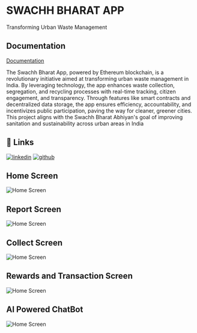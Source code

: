 
# SWACHH BHARAT APP

Transforming Urban Waste Management





## Documentation

[Documentation](https://docs.google.com/presentation/d/1rLR1fwT7K-TtukhEFcgcJoggn7WGzCuC/edit?usp=sharing&ouid=110027878384852853727&rtpof=true&sd=true)

The Swachh Bharat App, powered by Ethereum blockchain, is a revolutionary initiative aimed at transforming urban waste management in India. By leveraging technology, the app enhances waste collection, segregation, and recycling processes with real-time tracking, citizen engagement, and transparency. Through features like smart contracts and decentralized data storage, the app ensures efficiency, accountability, and incentivizes public participation, paving the way for cleaner, greener cities. This project aligns with the Swachh Bharat Abhiyan's goal of improving sanitation and sustainability across urban areas in India

## 🔗 Links

[![linkedin](https://img.shields.io/badge/linkedin-0A66C2?style=for-the-badge&logo=linkedin&logoColor=white)](https://www.linkedin.com/in/mr-tagore3944)
[![github](https://img.shields.io/badge/github-1DA1F2?style=for-the-badge&logo=github&logoColor=white)](https://github.com/Mr-TAGORE3944/GDG_project_Waste_Managment_App.git)


## Home Screen

![Home Screen](https://res.cloudinary.com/dsm5fbnm8/image/upload/v1743844932/squrwsgwzv4huzcp1j5a.jpg)



## Report Screen

![Home Screen](https://res.cloudinary.com/dsm5fbnm8/image/upload/v1743844932/tlp6uwtrxdg175slbvlk.jpg)

## Collect Screen

![Home Screen](https://res.cloudinary.com/dsm5fbnm8/image/upload/v1743844932/ukgjlacgelnn5thxejtn.jpg)

## Rewards and Transaction Screen

![Home Screen](https://res.cloudinary.com/dsm5fbnm8/image/upload/v1743844932/xczlpcabs687s9yt5y3x.jpg)

## AI Powered ChatBot

![Home Screen](https://res.cloudinary.com/dsm5fbnm8/image/upload/v1743844932/l5eegttl7qmmwzkhcka9.jpg)



